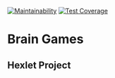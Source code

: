 [![Maintainability](https://api.codeclimate.com/v1/badges/20d5ef7446a2de147cef/maintainability)](https://codeclimate.com/github/bayborodin/project-lvl1-s168/maintainability)
[![Test Coverage](https://api.codeclimate.com/v1/badges/20d5ef7446a2de147cef/test_coverage)](https://codeclimate.com/github/bayborodin/project-lvl1-s168/test_coverage)
# Brain Games
## Hexlet Project